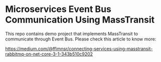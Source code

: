 # Microservices Event Bus Communication Using MassTransit

This repo contains demo project that implements MassTransit to communicate through Event Bus. Please check this article to know more:

https://medium.com/@ffimnsr/connecting-services-using-masstransit-rabbitmq-on-net-core-3-1-343b510c9202